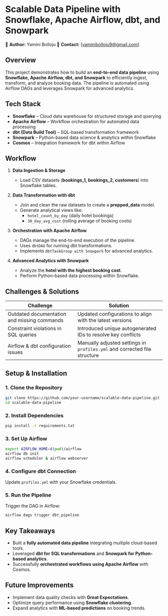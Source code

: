 
# **Scalable Data Pipeline with Snowflake, Apache Airflow, dbt, and Snowpark**
🔗 **Author:** Yamini Bolloju
📧 **Contact:** [yaminibolloju9@gmail.com] 

## **Overview**  
This project demonstrates how to build an **end-to-end data pipeline** using **Snowflake, Apache Airflow, dbt, and Snowpark** to efficiently ingest, transform, and analyze booking data. The pipeline is automated using Airflow DAGs and leverages Snowpark for advanced analytics.  

## **Tech Stack**  
- **Snowflake** – Cloud data warehouse for structured storage and querying  
- **Apache Airflow** – Workflow orchestration for automated data processing  
- **dbt (Data Build Tool)** – SQL-based transformation framework  
- **Snowpark** – Python-based data science & analytics within Snowflake  
- **Cosmos** – Integration framework for dbt within Airflow  


## **Workflow**  

1. **Data Ingestion & Storage**  
   - Load CSV datasets (**bookings_1, bookings_2, customers**) into Snowflake tables.  

2. **Data Transformation with dbt**  
   - Join and clean the raw datasets to create a **prepped_data** model.  
   - Generate analytical views like:  
     - `hotel_count_by_day` (daily hotel bookings)  
     - `30_day_avg_cost` (rolling average of booking costs)  

3. **Orchestration with Apache Airflow**  
   - DAGs manage the end-to-end execution of the pipeline.  
   - Uses `dbtDAG` for running dbt transformations.  
   - Implements `dbtTaskGroup with Snowpark` for advanced analytics.  

4. **Advanced Analytics with Snowpark**  
   - Analyze the **hotel with the highest booking cost**.  
   - Perform Python-based data processing within Snowflake.  

## **Challenges & Solutions**  
| **Challenge** | **Solution** |  
|--------------|-------------|  
| Outdated documentation and missing commands | Updated configurations to align with the latest versions |  
| Constraint violations in SQL queries | Introduced unique autogenerated IDs to resolve key conflicts |  
| Airflow & dbt configuration issues | Manually adjusted settings in `profiles.yml` and corrected file structure |  

## **Setup & Installation**  

### **1. Clone the Repository**  
```bash
git clone https://github.com/your-username/scalable-data-pipeline.git
cd scalable-data-pipeline
```

### **2. Install Dependencies**  
```bash
pip install -r requirements.txt
```

### **3. Set Up Airflow**  
```bash
export AIRFLOW_HOME=$(pwd)/airflow
airflow db init
airflow scheduler & airflow webserver
```

### **4. Configure dbt Connection**  
Update `profiles.yml` with your Snowflake credentials.  

### **5. Run the Pipeline**  
Trigger the DAG in Airflow:  
```bash
airflow dags trigger dbt_pipeline
```

## **Key Takeaways**  
- Built a **fully automated data pipeline** integrating multiple cloud-based tools.  
- Leveraged **dbt for SQL transformations** and **Snowpark for Python-based analytics**.  
- Successfully **orchestrated workflows using Apache Airflow** with Cosmos.  

## **Future Improvements**  
- Implement data quality checks with **Great Expectations**.  
- Optimize query performance using **Snowflake clustering**.  
- Expand analytics with **ML-based predictions** on booking trends.  
  
```
